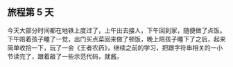 ## 旅程第 5 天

今天大部分时间都在地铁上度过了，上午出去接人，下午回到家，随便做了点饭。下午陪着孩子睡了一觉，出门买点菜回来做了顿饭，晚上陪孩子睡下了之后，起来简单收拾一下，玩了一会《王者农药》，继续之前的学习，把跟字符串相关的一小节读完了，跟着敲了一些示范代码，就酱。
